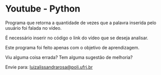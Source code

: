 # Youtube - Python

Programa que retorna a quantidade de vezes que a palavra inserida pelo usuário foi falada no vídeo.

É necessário inserir no código o link do vídeo que se deseja analisar.

Este programa foi feito apenas com o objetivo de aprendizagem.

Viu alguma coisa errada? Tem alguma sugestão de melhoria?

Envie para: luizalissandrarosa@poli.ufrj.br
